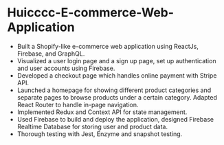# Huicccc-E-commerce-Web-Application

- Built a Shopify-like e-commerce web application using ReactJs, Firebase, and GraphQL.
- Visualized a user login page and a sign up page, set up authentication and user accounts using Firebase. 
- Developed a checkout page which handles online payment with Stripe API. 
- Launched a homepage for showing different product categories and separate pages to browse products under a certain category. Adapted React Router to handle in-page navigation.
- Implemented Redux and Context API for state management. 
- Used Firebase to build and deploy the application, designed Firebase Realtime Database for storing user and product data.
- Thorough testing with Jest, Enzyme and snapshot testing.
